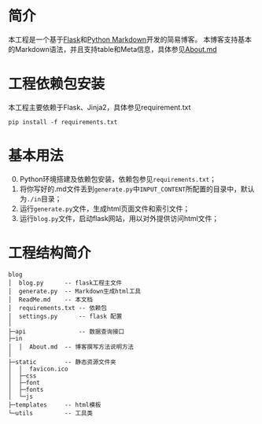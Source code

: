 # 简介

本工程是一个基于[Flask](http://flask.pocoo.org/)和[Python Markdown](https://pythonhosted.org/Markdown/)开发的简易博客。
本博客支持基本的Markdown语法，并且支持table和Meta信息，具体参见[About.md](https://github.com/yancai/blog/blob/master/in/About.md)

# 工程依赖包安装

本工程主要依赖于Flask、Jinja2，具体参见requirement.txt

    pip install -f requirements.txt


# 基本用法

 0. Python环境搭建及依赖包安装，依赖包参见`requirements.txt`；
 1. 将你写好的.md文件丢到`generate.py`中`INPUT_CONTENT`所配置的目录中，默认为`./in`目录；
 2. 运行`generate.py`文件，生成html页面文件和索引文件；
 3. 运行`blog.py`文件，启动flask网站，用以对外提供访问html文件；

# 工程结构简介

    blog
    │  blog.py      -- flask工程主文件
    │  generate.py  -- Markdown生成html工具
    │  ReadMe.md    -- 本文档
    │  requirements.txt -- 依赖包
    │  settings.py      -- flask 配置
    │
    ├─api               -- 数据查询接口
    ├─in
    │  │  About.md  -- 博客撰写方法说明方法
    │
    ├─static        -- 静态资源文件夹
    │  │  favicon.ico
    │  ├─css
    │  ├─font
    │  ├─fonts
    │  └─js
    ├─templates     -- html模板
    └─utils         -- 工具类
    
